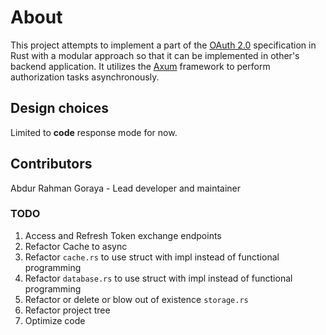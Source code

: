 # About
This project attempts to implement a part of the [OAuth 2.0](https://datatracker.ietf.org/doc/html/rfc6749) specification in Rust with a modular approach so that it can be implemented in other's backend application.
It utilizes the [Axum](https://github.com/tokio-rs/axum) framework to perform authorization tasks asynchronously.

## Design choices
Limited to **code** response mode for now.

## Contributors
Abdur Rahman Goraya - Lead developer and maintainer

### TODO
1. Access and Refresh Token exchange endpoints
2. Refactor Cache to async
3. Refactor `cache.rs` to use struct with impl instead of functional programming
4. Refactor `database.rs` to use struct with impl instead of functional programming
5. Refactor or delete or blow out of existence `storage.rs`
6. Refactor project tree
7. Optimize code

